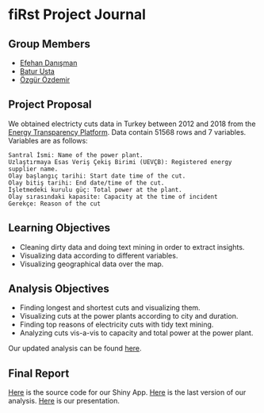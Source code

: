 # fiRst Project Journal

## Group Members

* [Efehan Danışman](https://mef-bda503.github.io/pj18-efehandanisman/) 
* [Batur Usta](https://mef-bda503.github.io/pj18-baturusta/) 
* [Özgür Özdemir](https://mef-bda503.github.io/pj18-ozdemiroz/)

## Project Proposal

We obtained electricty cuts data in Turkey between 2012 and 2018 from the [Energy Transparency Platform](https://seffaflik.epias.com.tr/transparency/index.xhtml). Data contain 51568 rows and 7 variables. Variables are as follows:

```{r}
Santral İsmi: Name of the power plant.
Uzlaştırmaya Esas Veriş Çekiş Birimi (UEVÇB): Registered energy supplier name.
Olay başlangıç tarihi: Start date time of the cut.
Olay bitiş tarihi: End date/time of the cut.
İşletmedeki kurulu güç: Total power at the plant.
Olay sırasındaki kapasite: Capacity at the time of incident
Gerekçe: Reason of the cut
```

## Learning Objectives
- Cleaning dirty data and doing text mining in order to extract insights.
- Visualizing data according to different variables.
- Visualizing geographical data over the map.

## Analysis Objectives
- Finding longest and shortest cuts and visualizing them.
- Visualizing cuts at the power plants according to city and duration.
- Finding top reasons of electricity cuts with tidy text mining.
- Analyzing cuts vis-a-vis to capacity and total power at the power plant.

Our updated analysis can be found [here](fiRst.html).


## Final Report

[Here](cuts_shiny.R) is the source code for our Shiny App.
[Here](fiRst_Final.html) is the last version of our analysis.
[Here](slide_1.html) is our presentation.



